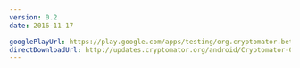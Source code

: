 ```yaml
---
version: 0.2
date: 2016-11-17

googlePlayUrl: https://play.google.com/apps/testing/org.cryptomator.beta
directDownloadUrl: http://updates.cryptomator.org/android/Cryptomator-0.2.0.apk
---
```

